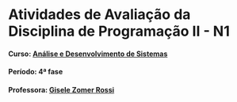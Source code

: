 # Atividades de Avaliação da Disciplina de Programação II - N1

#### Curso: [Análise e Desenvolvimento de Sistemas](https://www.cesusc.edu.br/)
#### Período: 4ª fase
#### Professora: [Gisele Zomer Rossi](https://github.com/giselezrossi)
